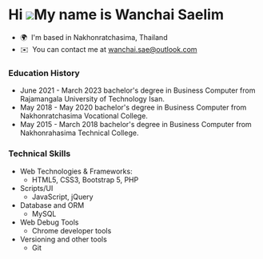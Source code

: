 Hi ![](https://user-images.githubusercontent.com/18350557/176309783-0785949b-9127-417c-8b55-ab5a4333674e.gif)My name is Wanchai Saelim
======================================================================================================================================

*   🌍  I'm based in Nakhonratchasima, Thailand
*   ✉️  You can contact me at [wanchai.sae@outlook.com](mailto:wanchai.sae@outlook.com)

### Education History
  - June 2021 - March 2023 bachelor's degree in Business Computer from Rajamangala University of Technology Isan.
  - May 2018 - May 2020 bachelor's degree in Business Computer from Nakhonratchasima Vocational College.
  - May 2015 - March 2018 bachelor's degree in Business Computer from Nakhonrahasima Technical College.

### Technical Skills 
  - Web Technologies & Frameworks:
    - HTML5, CSS3, Bootstrap 5, PHP
  - Scripts/UI
    - JavaScript, jQuery
  - Database and ORM
    - MySQL
  - Web Debug Tools
    - Chrome developer tools
  - Versioning and other tools
    - Git
